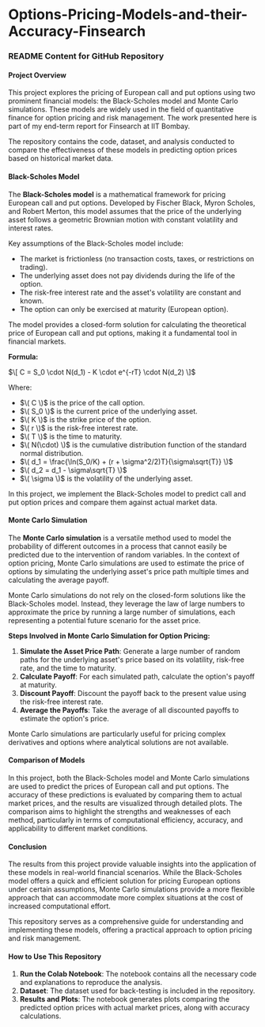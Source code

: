 # Options-Pricing-Models-and-their-Accuracy-Finsearch
### README Content for GitHub Repository

#### **Project Overview**

This project explores the pricing of European call and put options using two prominent financial models: the Black-Scholes model and Monte Carlo simulations. These models are widely used in the field of quantitative finance for option pricing and risk management. The work presented here is part of my end-term report for Finsearch at IIT Bombay.

The repository contains the code, dataset, and analysis conducted to compare the effectiveness of these models in predicting option prices based on historical market data.

#### **Black-Scholes Model**

The **Black-Scholes model** is a mathematical framework for pricing European call and put options. Developed by Fischer Black, Myron Scholes, and Robert Merton, this model assumes that the price of the underlying asset follows a geometric Brownian motion with constant volatility and interest rates.

Key assumptions of the Black-Scholes model include:
- The market is frictionless (no transaction costs, taxes, or restrictions on trading).
- The underlying asset does not pay dividends during the life of the option.
- The risk-free interest rate and the asset's volatility are constant and known.
- The option can only be exercised at maturity (European option).

The model provides a closed-form solution for calculating the theoretical price of European call and put options, making it a fundamental tool in financial markets.

**Formula:**

$\[ C = S_0 \cdot N(d_1) - K \cdot e^{-rT} \cdot N(d_2) \]$

Where:
- $\( C \)$ is the price of the call option.
- $\( S_0 \)$ is the current price of the underlying asset.
- $\( K \)$ is the strike price of the option.
- $\( r \)$ is the risk-free interest rate.
- $\( T \)$ is the time to maturity.
- $\( N(\cdot) \)$ is the cumulative distribution function of the standard normal distribution.
- $\( d_1 = \frac{\ln(S_0/K) + (r + \sigma^2/2)T}{\sigma\sqrt{T}} \)$
- $\( d_2 = d_1 - \sigma\sqrt{T} \)$
- $\( \sigma \)$ is the volatility of the underlying asset.

In this project, we implement the Black-Scholes model to predict call and put option prices and compare them against actual market data.

#### **Monte Carlo Simulation**

The **Monte Carlo simulation** is a versatile method used to model the probability of different outcomes in a process that cannot easily be predicted due to the intervention of random variables. In the context of option pricing, Monte Carlo simulations are used to estimate the price of options by simulating the underlying asset's price path multiple times and calculating the average payoff.

Monte Carlo simulations do not rely on the closed-form solutions like the Black-Scholes model. Instead, they leverage the law of large numbers to approximate the price by running a large number of simulations, each representing a potential future scenario for the asset price.

**Steps Involved in Monte Carlo Simulation for Option Pricing:**

1. **Simulate the Asset Price Path**: Generate a large number of random paths for the underlying asset's price based on its volatility, risk-free rate, and the time to maturity.
2. **Calculate Payoff**: For each simulated path, calculate the option's payoff at maturity.
3. **Discount Payoff**: Discount the payoff back to the present value using the risk-free interest rate.
4. **Average the Payoffs**: Take the average of all discounted payoffs to estimate the option's price.

Monte Carlo simulations are particularly useful for pricing complex derivatives and options where analytical solutions are not available.

#### **Comparison of Models**

In this project, both the Black-Scholes model and Monte Carlo simulations are used to predict the prices of European call and put options. The accuracy of these predictions is evaluated by comparing them to actual market prices, and the results are visualized through detailed plots. The comparison aims to highlight the strengths and weaknesses of each method, particularly in terms of computational efficiency, accuracy, and applicability to different market conditions.

#### **Conclusion**

The results from this project provide valuable insights into the application of these models in real-world financial scenarios. While the Black-Scholes model offers a quick and efficient solution for pricing European options under certain assumptions, Monte Carlo simulations provide a more flexible approach that can accommodate more complex situations at the cost of increased computational effort.

This repository serves as a comprehensive guide for understanding and implementing these models, offering a practical approach to option pricing and risk management.

#### **How to Use This Repository**

1. **Run the Colab Notebook**: The notebook contains all the necessary code and explanations to reproduce the analysis.
2. **Dataset**: The dataset used for back-testing is included in the repository.
3. **Results and Plots**: The notebook generates plots comparing the predicted option prices with actual market prices, along with accuracy calculations.

